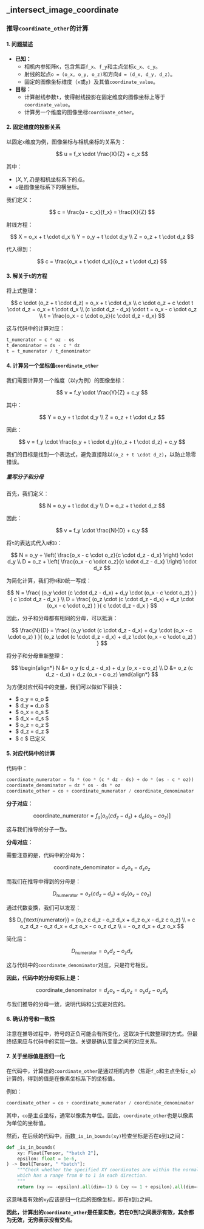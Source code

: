 ## _intersect_image_coordinate

### 推导`coordinate_other`的计算

#### 1. 问题描述

- **已知：**
  - 相机内参矩阵`K`，包含焦距`f_x`、`f_y`和主点坐标`c_x`、`c_y`。
  - 射线的起点`o = (o_x, o_y, o_z)`和方向`d = (d_x, d_y, d_z)`。
  - 固定的图像坐标维度（`x`或`y`）及其值`coordinate_value`。
- **目标：**
  - 计算射线参数`t`，使得射线投影在固定维度的图像坐标上等于`coordinate_value`。
  - 计算另一个维度的图像坐标`coordinate_other`。

#### 2. 固定维度的投影关系

以固定`x`维度为例，图像坐标与相机坐标的关系为：

$$
u = f_x \cdot \frac{X}{Z} + c_x
$$

其中：

- $(X, Y, Z)$是相机坐标系下的点。
- $u$是图像坐标系下的横坐标。

我们定义：

$$
c = \frac{u - c_x}{f_x} = \frac{X}{Z}
$$

射线方程：

$$
X = o_x + t \cdot d_x \\
Y = o_y + t \cdot d_y \\
Z = o_z + t \cdot d_z
$$

代入得到：

$$
c = \frac{o_x + t \cdot d_x}{o_z + t \cdot d_z}
$$

#### 3. 解关于`t`的方程

将上式整理：

$$
c \cdot (o_z + t \cdot d_z) = o_x + t \cdot d_x \\
c \cdot o_z + c \cdot t \cdot d_z = o_x + t \cdot d_x \\
(c \cdot d_z - d_x) \cdot t = o_x - c \cdot o_z \\
t = \frac{o_x - c \cdot o_z}{c \cdot d_z - d_x}
$$

这与代码中的计算对应：

```python
t_numerator = c * oz - os
t_denominator = ds - c * dz
t = t_numerator / t_denominator
```

#### 4. 计算另一个坐标值`coordinate_other`

我们需要计算另一个维度（以`y`为例）的图像坐标：

$$
v = f_y \cdot \frac{Y}{Z} + c_y
$$

其中：

$$
Y = o_y + t \cdot d_y \\
Z = o_z + t \cdot d_z
$$

因此：

$$
v = f_y \cdot \frac{o_y + t \cdot d_y}{o_z + t \cdot d_z} + c_y
$$

我们的目标是找到一个表达式，避免直接除以`(o_z + t \cdot d_z)`，以防止除零错误。

##### **重写分子和分母**

首先，我们定义：

$$
N = o_y + t \cdot d_y \\
D = o_z + t \cdot d_z
$$

因此：

$$
v = f_y \cdot \frac{N}{D} + c_y
$$

将`t`的表达式代入`N`和`D`：

$$
N = o_y + \left( \frac{o_x - c \cdot o_z}{c \cdot d_z - d_x} \right) \cdot d_y \\
D = o_z + \left( \frac{o_x - c \cdot o_z}{c \cdot d_z - d_x} \right) \cdot d_z
$$

为简化计算，我们将`N`和`D`统一写成：

$$
N = \frac{ (o_y \cdot (c \cdot d_z - d_x) + d_y \cdot (o_x - c \cdot o_z) ) }{ c \cdot d_z - d_x } \\
D = \frac{ (o_z \cdot (c \cdot d_z - d_x) + d_z \cdot (o_x - c \cdot o_z) ) }{ c \cdot d_z - d_x }
$$

因此，分子和分母都有相同的分母，可以抵消：

$$
\frac{N}{D} = \frac{ (o_y \cdot (c \cdot d_z - d_x) + d_y \cdot (o_x - c \cdot o_z) ) }{ (o_z \cdot (c \cdot d_z - d_x) + d_z \cdot (o_x - c \cdot o_z) ) }
$$

将分子和分母重新整理：

$$
\begin{align*}
N &= o_y (c d_z - d_x) + d_y (o_x - c o_z) \\
D &= o_z (c d_z - d_x) + d_z (o_x - c o_z)
\end{align*}
$$

为方便对应代码中的变量，我们可以做如下替换：

- $ o_y = o_o $
- $ d_y = d_o $
- $ o_x = o_s $
- $ d_x = d_s $
- $ o_z = o_z $
- $ d_z = d_z $
- $ c $ 已定义

#### 5. 对应代码中的计算

代码中：

```python
coordinate_numerator = fo * (oo * (c * dz - ds) + do * (os - c * oz))
coordinate_denominator = dz * os - ds * oz
coordinate_other = co + coordinate_numerator / coordinate_denominator
```

**分子对应：**

$$
\text{coordinate\_numerator} = f_o \left[ o_o (c d_z - d_s) + d_o (o_s - c o_z) \right]
$$

这与我们推导的分子一致。

**分母对应：**

需要注意的是，代码中的分母为：

$$
\text{coordinate\_denominator} = d_z o_s - d_s o_z
$$

而我们在推导中得到的分母是：

$$
D_{\text{numerator}} = o_z (c d_z - d_x) + d_z (o_x - c o_z)
$$

通过代数变换，我们可以发现：

$$
D_{\text{numerator}} = (o_z c d_z - o_z d_x + d_z o_x - d_z c o_z) \\
= c o_z d_z - o_z d_x + d_z o_x - c o_z d_z \\
= - o_z d_x + d_z o_x
$$

简化后：

$$
D_{\text{numerator}} = o_x d_z - o_z d_x
$$

这与代码中的`coordinate_denominator`对应，只是符号相反。

**因此，代码中的分母实际上是：**

$$
\text{coordinate\_denominator} = d_z o_s - d_s o_z = o_s d_z - o_z d_s
$$

与我们推导的分母一致，说明代码和公式是对应的。

#### 6. 确认符号和一致性

注意在推导过程中，符号的正负可能会有所变化，这取决于代数整理的方式。但最终结果应与代码中的实现一致。关键是确认变量之间的对应关系。

#### 7. 关于坐标值是否归一化

在代码中，计算出的`coordinate_other`是通过相机内参（焦距`f_o`和主点坐标`c_o`）计算的，得到的值是在像素坐标系下的坐标值。

例如：

```python
coordinate_other = co + coordinate_numerator / coordinate_denominator
```

其中，`co`是主点坐标，通常以像素为单位。因此，`coordinate_other`也是以像素为单位的坐标值。

然而，在后续的代码中，函数`_is_in_bounds(xy)`检查坐标是否在`0`到`1`之间：

```python
def _is_in_bounds(
    xy: Float[Tensor, "*batch 2"],
    epsilon: float = 1e-6,
) -> Bool[Tensor, " *batch"]:
    """Check whether the specified XY coordinates are within the normalized image plane,
    which has a range from 0 to 1 in each direction.
    """
    return (xy >= -epsilon).all(dim=-1) & (xy <= 1 + epsilon).all(dim=-1)
```

这意味着有效的`xy`应该是归一化后的图像坐标，即在`0`到`1`之间。

**因此，计算出的`coordinate_other`是任意实数，若在0到1之间表示有效，其余都为无效，无穷表示没有交点。**